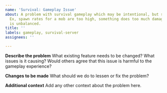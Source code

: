 ```yaml
---
name: 'Survival: Gameplay Issue'
about: A problem with survival gameplay which may be intentional, but should be reconsidered.
  Ex, spawn rates for a mob are too high, something does too much damage, some item
  is unbalanced.
title: ''
labels: gameplay, survival-server
assignees: ''

---
```


**Describe the problem**
What existing feature needs to be changed? What issues is it causing? Would others agree that this issue is harmful to the gameplay experience?

**Changes to be made**
What should we do to lessen or fix the problem?

**Additional context**
Add any other context about the problem here.
